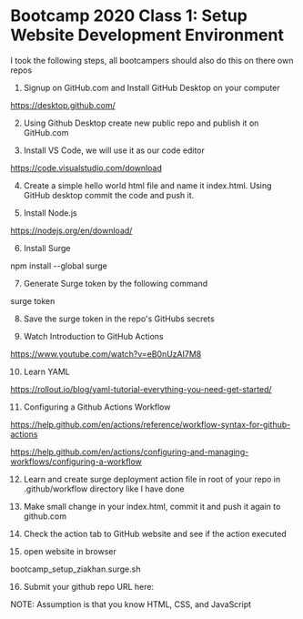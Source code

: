 # Bootcamp 2020 Class 1: Setup Website Development Environment

I took the following steps, all bootcampers should also do this on there own repos

1. Signup on GitHub.com and Install GitHub Desktop on your computer

https://desktop.github.com/

2. Using Github Desktop create new public repo and publish it on GitHub.com

3. Install VS Code, we will use it as our code editor

https://code.visualstudio.com/download

4. Create a simple hello world html file and name it index.html. Using GitHub desktop commit the code and push it.

5. Install Node.js

https://nodejs.org/en/download/

6. Install Surge 

npm install --global surge

7. Generate Surge token by the following command 

surge token

8. Save the surge token in the repo's GitHubs secrets

9. Watch Introduction to GitHub Actions

https://www.youtube.com/watch?v=eB0nUzAI7M8

10. Learn YAML

https://rollout.io/blog/yaml-tutorial-everything-you-need-get-started/

11. Configuring a Github Actions Workflow

https://help.github.com/en/actions/reference/workflow-syntax-for-github-actions

https://help.github.com/en/actions/configuring-and-managing-workflows/configuring-a-workflow

12. Learn and create surge deployment action file in root of your repo in .github/workflow directory like I have done

13. Make small change in your index.html, commit it and push it again to github.com

14. Check the action tab to GitHub website and see if the action executed

15. open website in browser

bootcamp_setup_ziakhan.surge.sh

16. Submit your github repo URL here:



NOTE: 
Assumption is that you know HTML, CSS, and JavaScript
